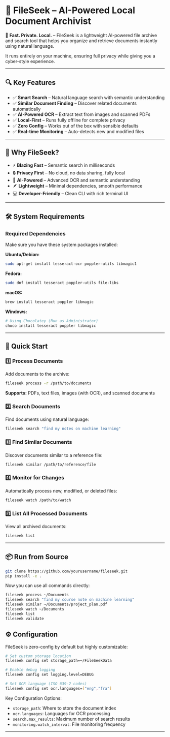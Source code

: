 # 📌 FileSeek – AI-Powered Local Document Archivist

🚀 **Fast. Private. Local.** – FileSeek is a lightweight AI-powered file archive and search tool that helps you organize and retrieve documents instantly using natural language.

It runs entirely on your machine, ensuring full privacy while giving you a cyber-style experience.

---

## 🔍 Key Features
- ✅ **Smart Search** – Natural language search with semantic understanding
- ✅ **Similar Document Finding** – Discover related documents automatically
- ✅ **AI-Powered OCR** – Extract text from images and scanned PDFs
- ✅ **Local-First** – Runs fully offline for complete privacy
- ✅ **Zero Config** – Works out of the box with sensible defaults
- ✅ **Real-time Monitoring** – Auto-detects new and modified files

---

## 📖 Why FileSeek?
- ⚡ **Blazing Fast** – Semantic search in milliseconds
- 🔒 **Privacy First** – No cloud, no data sharing, fully local
- 🤖 **AI-Powered** – Advanced OCR and semantic understanding
- 🪶 **Lightweight** – Minimal dependencies, smooth performance
- 💻 **Developer-Friendly** – Clean CLI with rich terminal UI

---

## 🛠 System Requirements

### Required Dependencies
Make sure you have these system packages installed:

**Ubuntu/Debian:**
```bash
sudo apt-get install tesseract-ocr poppler-utils libmagic1
```

**Fedora:**
```bash
sudo dnf install tesseract poppler-utils file-libs
```

**macOS:**
```bash
brew install tesseract poppler libmagic
```

**Windows:**
```powershell
# Using Chocolatey (Run as Administrator)
choco install tesseract poppler libmagic
```

---

## 🚀 Quick Start

### 1️⃣ Process Documents
Add documents to the archive:
```bash
fileseek process -r /path/to/documents
```

**Supports:** PDFs, text files, images (with OCR), and scanned documents

### 2️⃣ Search Documents
Find documents using natural language:
```bash
fileseek search "find my notes on machine learning"
```

### 3️⃣ Find Similar Documents
Discover documents similar to a reference file:
```bash
fileseek similar /path/to/reference/file
```

### 4️⃣ Monitor for Changes
Automatically process new, modified, or deleted files:
```bash
fileseek watch /path/to/watch
```

### 5️⃣ List All Processed Documents
View all archived documents:
```bash
fileseek list
```

---

## 📦 Run from Source
```bash
git clone https://github.com/yourusername/fileseek.git
pip install -e .
```

Now you can use all commands directly:
```bash
fileseek process ~/Documents
fileseek search "find my course note on machine learning"
fileseek similar ~/Documents/project_plan.pdf
fileseek watch ~/Documents
fileseek list
fileseek validate
```


## ⚙️ Configuration
FileSeek is zero-config by default but highly customizable:

```bash
# Set custom storage location
fileseek config set storage_path=~/FileSeekData

# Enable debug logging
fileseek config set logging.level=DEBUG

# Set OCR language (ISO 639-2 codes)
fileseek config set ocr.languages=["eng","fra"]
```

Key Configuration Options:
- `storage_path`: Where to store the document index
- `ocr.languages`: Languages for OCR processing
- `search.max_results`: Maximum number of search results
- `monitoring.watch_interval`: File monitoring frequency

---
